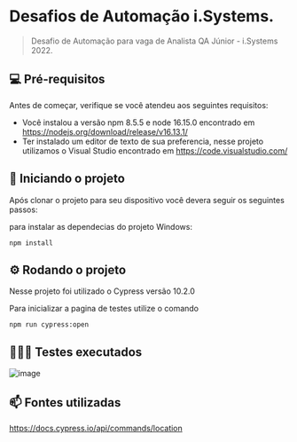 # Desafios de Automação i.Systems.

> Desafio de Automação para vaga de Analista QA Júnior - i.Systems 2022.

## 💻 Pré-requisitos

Antes de começar, verifique se você atendeu aos seguintes requisitos:
<!---Estes são apenas requisitos de exemplo. Adicionar, duplicar ou remover conforme necessário--->
* Você instalou a versão npm 8.5.5 e node 16.15.0 encontrado em https://nodejs.org/download/release/v16.13.1/
* Ter instalado um editor de texto de sua preferencia, nesse projeto utilizamos o Visual Studio encontrado em https://code.visualstudio.com/

## 🚀 Iniciando o projeto

Após clonar o projeto para seu dispositivo você devera seguir os seguintes passos:

para instalar as dependecias do projeto Windows:
```
npm install
```
## ⚙️ Rodando o projeto

Nesse projeto foi utilizado o Cypress versão 10.2.0

Para inicializar a pagina de testes utilize o comando 
```
npm run cypress:open
```

  
## 👩🏽‍💻 Testes executados
  
  ![image](https://user-images.githubusercontent.com/104790510/175063073-27a36cad-71da-4739-bae3-bfb64df7e002.png)


## 📫 Fontes utilizadas
https://docs.cypress.io/api/commands/location
